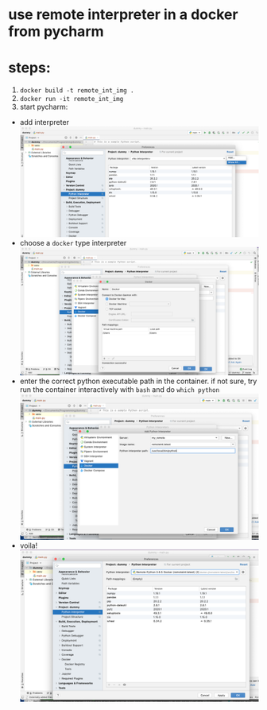 # use remote interpreter in a docker from pycharm

# steps:
1. `docker build -t remote_int_img .`
2. `docker run -it remote_int_img`
3. start pycharm:
- add interpreter
![image info](./pics/pic1.png)
- choose a `docker` type interpreter 
![image info](./pics/pic2.png)
- enter the correct python executable path in the container. if not sure, try run the container interactively with `bash` and do `which python`
![image info](./pics/pic3.png)
- voila!
![image info](./pics/pic4.png)
